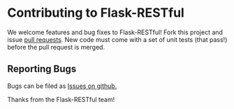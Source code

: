 Contributing to Flask-RESTful
=============================

We welcome features and bug fixes to Flask-RESTful!  Fork this project and
issue [pull requests](https://github.com/flask-restful/flask-restful/compare).
New code must come with a set of unit tests (that pass!) before the pull request
is merged.

Reporting Bugs
--------------

Bugs can be filed as [Issues on github.](https://github.com/flask-restful/flask-restful/issues/new)



Thanks from the Flask-RESTful team!
